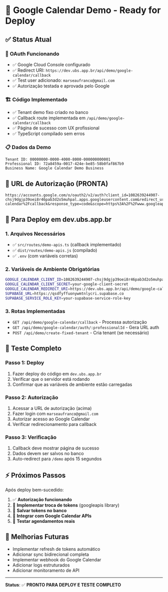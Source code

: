 # 🚀 Google Calendar Demo - Ready for Deploy

## ✅ Status Atual

### 🎯 **OAuth Funcionando**
- ✅ Google Cloud Console configurado
- ✅ Redirect URI: `https://dev.ubs.app.br/api/demo/google-calendar/callback`
- ✅ Test user adicionado: `marseaufranco@gmail.com`
- ✅ Autorização testada e aprovada pelo Google

### 🏗️ **Código Implementado**
- ✅ Tenant demo fixo criado no banco
- ✅ Callback route implementada em `/api/demo/google-calendar/callback`
- ✅ Página de sucesso com UX profissional
- ✅ TypeScript compilado sem erros

### 📋 **Dados da Demo**
```
Tenant ID: 00000000-0000-4000-8000-000000000001
Professional ID: 72a8459a-0017-424e-be85-58b0faf867b9
Business Name: Google Calendar Demo Business
```

## 🔗 **URL de Autorização (PRONTA)**

```
https://accounts.google.com/o/oauth2/v2/auth?client_id=1082639244907-chsj9dgjp39oei8r46pab3d2o5muhpal.apps.googleusercontent.com&redirect_uri=https%3A%2F%2Fdev.ubs.app.br%2Fapi%2Fdemo%2Fgoogle-calendar%2Fcallback&response_type=code&scope=https%3A%2F%2Fwww.googleapis.com%2Fauth%2Fcalendar.events&access_type=offline&prompt=consent&state=eyJ0ZW5hbnRfaWQiOiIwMDAwMDAwMC0wMDAwLTQwMDAtODAwMC0wMDAwMDAwMDAwMDEiLCJwcm9mZXNzaW9uYWxfaWQiOiI3MmE4NDU5YS0wMDE3LTQyNGUtYmU4NS01OGIwZmFmODY3YjkifQ==
```

## 🚀 **Para Deploy em dev.ubs.app.br**

### 1. **Arquivos Necessários**
- ✅ `src/routes/demo-apis.ts` (callback implementado)
- ✅ `dist/routes/demo-apis.js` (compilado)
- ✅ `.env` (com variáveis corretas)

### 2. **Variáveis de Ambiente Obrigatórias**
```bash
GOOGLE_CALENDAR_CLIENT_ID=1082639244907-chsj9dgjp39oei8r46pab3d2o5muhpal.apps.googleusercontent.com
GOOGLE_CALENDAR_CLIENT_SECRET=your-google-client-secret
GOOGLE_CALENDAR_REDIRECT_URI=https://dev.ubs.app.br/api/demo/google-calendar/callback
SUPABASE_URL=https://qsdfyffuonywmtnlycri.supabase.co
SUPABASE_SERVICE_ROLE_KEY=your-supabase-service-role-key
```

### 3. **Rotas Implementadas**
- `GET /api/demo/google-calendar/callback` - Processa autorização
- `GET /api/demo/google-calendar/auth/:professionalId` - Gera URL auth
- `POST /api/demo/create-fixed-tenant` - Cria tenant (se necessário)

## 🧪 **Teste Completo**

### **Passo 1: Deploy**
1. Fazer deploy do código em `dev.ubs.app.br`
2. Verificar que o servidor está rodando
3. Confirmar que as variáveis de ambiente estão carregadas

### **Passo 2: Autorização**
1. Acessar a URL de autorização (acima)
2. Fazer login com `marseaufranco@gmail.com`
3. Autorizar acesso ao Google Calendar
4. Verificar redirecionamento para callback

### **Passo 3: Verificação**
1. Callback deve mostrar página de sucesso
2. Dados devem ser salvos no banco
3. Auto-redirect para `/demo` após 15 segundos

## ⚡ **Próximos Passos**

Após deploy bem-sucedido:
1. ✅ **Autorização funcionando**
2. 🔄 **Implementar troca de tokens** (googleapis library)
3. 💾 **Salvar tokens no banco**
4. 📅 **Integrar com Google Calendar APIs**
5. 🎯 **Testar agendamentos reais**

## 🔧 **Melhorias Futuras**

- Implementar refresh de tokens automático
- Adicionar sync bidirecional completa
- Implementar webhook do Google Calendar
- Adicionar logs estruturados
- Adicionar monitoramento de API

---

**Status**: ✅ **PRONTO PARA DEPLOY E TESTE COMPLETO**